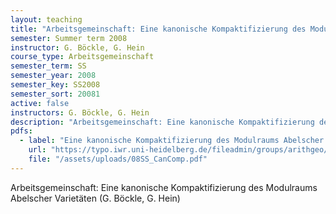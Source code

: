 ```yaml
---
layout: teaching
title: "Arbeitsgemeinschaft: Eine kanonische Kompaktifizierung des Modulraums Abelscher Varietäten (G. Böckle, G. Hein)"
semester: Summer term 2008
instructor: G. Böckle, G. Hein
course_type: Arbeitsgemeinschaft
semester_term: SS
semester_year: 2008
semester_key: SS2008
semester_sort: 20081
active: false
instructors: G. Böckle, G. Hein
description: "Arbeitsgemeinschaft: Eine kanonische Kompaktifizierung des Modulraums Abelscher Varietäten (G. Böckle, G. Hein)"
pdfs:
  - label: "Eine kanonische Kompaktifizierung des Modulraums Abelscher Varietäten"
    url: "https://typo.iwr.uni-heidelberg.de/fileadmin/groups/arithgeo/templates/data/Hauptseminare/08SS_CanComp.pdf"
    file: "/assets/uploads/08SS_CanComp.pdf"
---
```


Arbeitsgemeinschaft: Eine kanonische Kompaktifizierung des Modulraums Abelscher Varietäten (G. Böckle, G. Hein)

